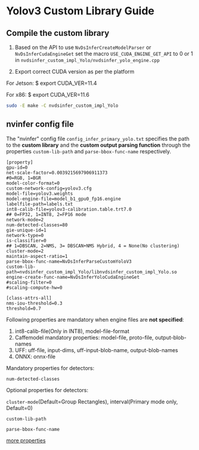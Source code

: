 # Yolov3 Custom Library Guide

## Compile the custom library

1. Based on the API to use `NvDsInferCreateModelParser` or `NvDsInferCudaEngineGet` 
 set the macro `USE_CUDA_ENGINE_GET_API` to 0 or 1 in `nvdsinfer_custom_impl_Yolo/nvdsinfer_yolo_engine.cpp`

2. Export correct CUDA version as per the platform
 
  For Jetson:  $ export CUDA_VER=11.4
 
  For x86:     $ export CUDA_VER=11.6

```bash
sudo -E make -C nvdsinfer_custom_impl_Yolo
```

## nvinfer config file 

The "nvinfer" config file `config_infer_primary_yolo.txt` specifies the path to
the **custom library** and the **custom output parsing function** through the properties
`custom-lib-path` and `parse-bbox-func-name` respectively.

```
[property]
gpu-id=0
net-scale-factor=0.0039215697906911373
#0=RGB, 1=BGR
model-color-format=0
custom-network-config=yolov3.cfg
model-file=yolov3.weights
model-engine-file=model_b1_gpu0_fp16.engine
labelfile-path=labels.txt
int8-calib-file=yolov3-calibration.table.trt7.0
## 0=FP32, 1=INT8, 2=FP16 mode
network-mode=2
num-detected-classes=80
gie-unique-id=1
network-type=0
is-classifier=0
## 1=DBSCAN, 2=NMS, 3= DBSCAN+NMS Hybrid, 4 = None(No clustering)
cluster-mode=2
maintain-aspect-ratio=1
parse-bbox-func-name=NvDsInferParseCustomYoloV3
custom-lib-path=nvdsinfer_custom_impl_Yolo/libnvdsinfer_custom_impl_Yolo.so
engine-create-func-name=NvDsInferYoloCudaEngineGet
#scaling-filter=0
#scaling-compute-hw=0

[class-attrs-all]
nms-iou-threshold=0.3
threshold=0.7
```

Following properties are mandatory when engine files are **not specified**:
1.  int8-calib-file(Only in INT8), model-file-format
2.   Caffemodel mandatory properties: model-file, proto-file, output-blob-names
3.   UFF: uff-file, input-dims, uff-input-blob-name, output-blob-names
4.   ONNX: onnx-file


Mandatory properties for detectors:

`num-detected-classes`

Optional properties for detectors:

`cluster-mode`(Default=Group Rectangles), interval(Primary mode only, Default=0)

`custom-lib-path`

`parse-bbox-func-name`

[more properties](https://github.dev/miseon119/Deepstream-notes/blob/1b2293e029cf43bcf1fbc853c51688b7cd775922/custom-model-guide/nvinfer-properties-guide.md#L17)
